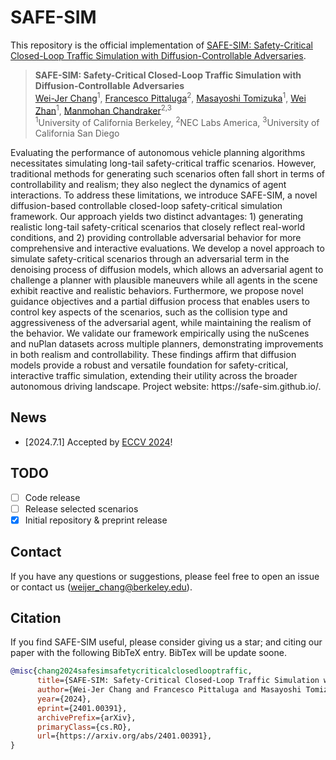
# SAFE-SIM

This repository is the official implementation of [SAFE-SIM: Safety-Critical Closed-Loop Traffic Simulation with Diffusion-Controllable Adversaries](https://arxiv.org/abs/2401.00391). 



> **SAFE-SIM: Safety-Critical Closed-Loop Traffic Simulation with Diffusion-Controllable Adversaries**  
> [Wei-Jer Chang](https://scholar.google.com/citations?user=tF-OmYgAAAAJ&hl=en)<sup>1</sup>, [Francesco Pittaluga](https://www.francescopittaluga.com/)<sup>2</sup>, [Masayoshi Tomizuka](https://me.berkeley.edu/people/masayoshi-tomizuka/)<sup>1</sup>, [Wei Zhan](https://zhanwei.site/)<sup>1</sup>, [Manmohan Chandraker](https://cseweb.ucsd.edu/~mkchan)<sup>2,3</sup>  
> <sup>1</sup>University of California Berkeley, <sup>2</sup>NEC Labs America, <sup>3</sup>University of California San Diego

<p>
Evaluating the performance of autonomous vehicle planning algorithms necessitates simulating long-tail safety-critical traffic scenarios. However, traditional methods for generating such scenarios often fall short in terms of controllability and realism; they also neglect the dynamics of agent interactions. To address these limitations, we introduce SAFE-SIM, a novel diffusion-based controllable closed-loop safety-critical simulation framework. Our approach yields two distinct advantages: 1) generating realistic long-tail safety-critical scenarios that closely reflect real-world conditions, and 2) providing controllable adversarial behavior for more comprehensive and interactive evaluations. We develop a novel approach to simulate safety-critical scenarios through an adversarial term in the denoising process of diffusion models, which allows an adversarial agent to challenge a planner with plausible maneuvers while all agents in the scene exhibit reactive and realistic behaviors. Furthermore, we propose novel guidance objectives and a partial diffusion process that enables users to control key aspects of the scenarios, such as the collision type and aggressiveness of the adversarial agent, while maintaining the realism of the behavior. We validate our framework empirically using the nuScenes and nuPlan datasets across multiple planners, demonstrating improvements in both realism and controllability. These findings affirm that diffusion models provide a robust and versatile foundation for safety-critical, interactive traffic simulation, extending their utility across the broader autonomous driving landscape. Project website: https://safe-sim.github.io/.
</p>

## News
- [2024.7.1] Accepted by [ECCV 2024](https://eccv2024.ecva.net/)!

## TODO
- [ ] Code release 
- [ ] Release selected scenarios
- [x] Initial repository & preprint release

## Contact
If you have any questions or suggestions, please feel free to open an issue or contact us (weijer_chang@berkeley.edu).

## Citation
If you find SAFE-SIM useful, please consider giving us a star; and citing our paper with the following BibTeX entry. BibTex will be update soone.

```BibTeX
@misc{chang2024safesimsafetycriticalclosedlooptraffic,
      title={SAFE-SIM: Safety-Critical Closed-Loop Traffic Simulation with Diffusion-Controllable Adversaries}, 
      author={Wei-Jer Chang and Francesco Pittaluga and Masayoshi Tomizuka and Wei Zhan and Manmohan Chandraker},
      year={2024},
      eprint={2401.00391},
      archivePrefix={arXiv},
      primaryClass={cs.RO},
      url={https://arxiv.org/abs/2401.00391}, 
}
```


<!--
The following sections are still under construction.
TODO: Add details about the installation process and usage examples.

## Requirements

To install requirements:

```setup
pip install -r requirements.txt
```

>📋  Describe how to set up the environment, e.g. pip/conda/docker commands, download datasets, etc...

## Training

To train the model(s) in the paper, run this command:

```train
python train.py --input-data <path_to_data> --alpha 10 --beta 20
```

>📋  Describe how to train the models, with example commands on how to train the models in your paper, including the full training procedure and appropriate hyperparameters.

## Evaluation

To evaluate my model on ImageNet, run:

```eval
python eval.py --model-file mymodel.pth --benchmark imagenet
```

>📋  Describe how to evaluate the trained models on benchmarks reported in the paper, give commands that produce the results (section below).

## Pre-trained Models

You can download pretrained models here:

- [My awesome model](https://drive.google.com/mymodel.pth) trained on ImageNet using parameters x,y,z. 

>📋  Give a link to where/how the pretrained models can be downloaded and how they were trained (if applicable).  Alternatively you can have an additional column in your results table with a link to the models.

## Results

Our model achieves the following performance on :

### [Image Classification on ImageNet](https://paperswithcode.com/sota/image-classification-on-imagenet)

| Model name         | Top 1 Accuracy  | Top 5 Accuracy |
| ------------------ |---------------- | -------------- |
| My awesome model   |     85%         |      95%       |

>📋  Include a table of results from your paper, and link back to the leaderboard for clarity and context. If your main result is a figure, include that figure and link to the command or notebook to reproduce it. 


## Contributing

>📋  Pick a licence and describe how to contribute to your code repository. 

-->
